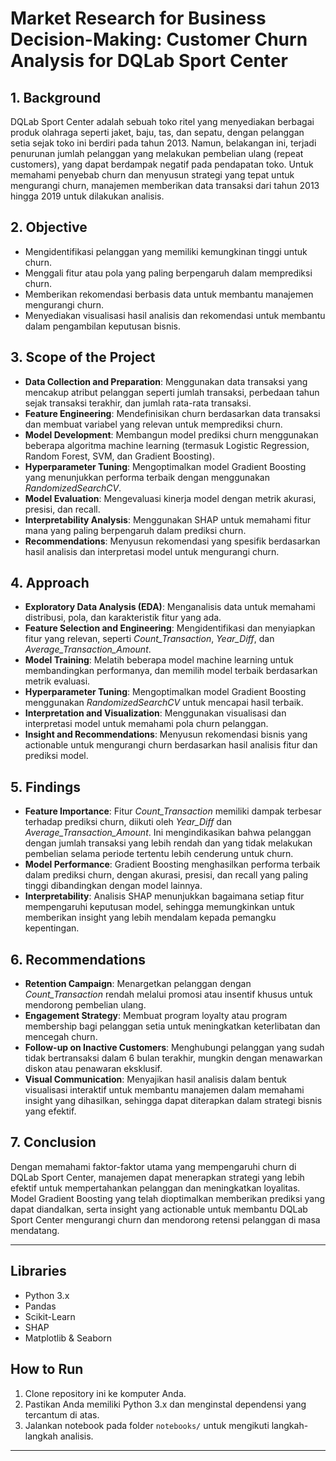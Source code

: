 # Market Research for Business Decision-Making: Customer Churn Analysis for DQLab Sport Center

## 1. Background
DQLab Sport Center adalah sebuah toko ritel yang menyediakan berbagai produk olahraga seperti jaket, baju, tas, dan sepatu, dengan pelanggan setia sejak toko ini berdiri pada tahun 2013. Namun, belakangan ini, terjadi penurunan jumlah pelanggan yang melakukan pembelian ulang (repeat customers), yang dapat berdampak negatif pada pendapatan toko. Untuk memahami penyebab churn dan menyusun strategi yang tepat untuk mengurangi churn, manajemen memberikan data transaksi dari tahun 2013 hingga 2019 untuk dilakukan analisis.

## 2. Objective
- Mengidentifikasi pelanggan yang memiliki kemungkinan tinggi untuk churn.
- Menggali fitur atau pola yang paling berpengaruh dalam memprediksi churn.
- Memberikan rekomendasi berbasis data untuk membantu manajemen mengurangi churn.
- Menyediakan visualisasi hasil analisis dan rekomendasi untuk membantu dalam pengambilan keputusan bisnis.

## 3. Scope of the Project
- **Data Collection and Preparation**: Menggunakan data transaksi yang mencakup atribut pelanggan seperti jumlah transaksi, perbedaan tahun sejak transaksi terakhir, dan jumlah rata-rata transaksi.
- **Feature Engineering**: Mendefinisikan churn berdasarkan data transaksi dan membuat variabel yang relevan untuk memprediksi churn.
- **Model Development**: Membangun model prediksi churn menggunakan beberapa algoritma machine learning (termasuk Logistic Regression, Random Forest, SVM, dan Gradient Boosting).
- **Hyperparameter Tuning**: Mengoptimalkan model Gradient Boosting yang menunjukkan performa terbaik dengan menggunakan *RandomizedSearchCV*.
- **Model Evaluation**: Mengevaluasi kinerja model dengan metrik akurasi, presisi, dan recall.
- **Interpretability Analysis**: Menggunakan SHAP untuk memahami fitur mana yang paling berpengaruh dalam prediksi churn.
- **Recommendations**: Menyusun rekomendasi yang spesifik berdasarkan hasil analisis dan interpretasi model untuk mengurangi churn.

## 4. Approach
- **Exploratory Data Analysis (EDA)**: Menganalisis data untuk memahami distribusi, pola, dan karakteristik fitur yang ada.
- **Feature Selection and Engineering**: Mengidentifikasi dan menyiapkan fitur yang relevan, seperti *Count_Transaction*, *Year_Diff*, dan *Average_Transaction_Amount*.
- **Model Training**: Melatih beberapa model machine learning untuk membandingkan performanya, dan memilih model terbaik berdasarkan metrik evaluasi.
- **Hyperparameter Tuning**: Mengoptimalkan model Gradient Boosting menggunakan *RandomizedSearchCV* untuk mencapai hasil terbaik.
- **Interpretation and Visualization**: Menggunakan visualisasi dan interpretasi model untuk memahami pola churn pelanggan.
- **Insight and Recommendations**: Menyusun rekomendasi bisnis yang actionable untuk mengurangi churn berdasarkan hasil analisis fitur dan prediksi model.

## 5. Findings
- **Feature Importance**: Fitur *Count_Transaction* memiliki dampak terbesar terhadap prediksi churn, diikuti oleh *Year_Diff* dan *Average_Transaction_Amount*. Ini mengindikasikan bahwa pelanggan dengan jumlah transaksi yang lebih rendah dan yang tidak melakukan pembelian selama periode tertentu lebih cenderung untuk churn.
- **Model Performance**: Gradient Boosting menghasilkan performa terbaik dalam prediksi churn, dengan akurasi, presisi, dan recall yang paling tinggi dibandingkan dengan model lainnya.
- **Interpretability**: Analisis SHAP menunjukkan bagaimana setiap fitur mempengaruhi keputusan model, sehingga memungkinkan untuk memberikan insight yang lebih mendalam kepada pemangku kepentingan.

## 6. Recommendations
- **Retention Campaign**: Menargetkan pelanggan dengan *Count_Transaction* rendah melalui promosi atau insentif khusus untuk mendorong pembelian ulang.
- **Engagement Strategy**: Membuat program loyalty atau program membership bagi pelanggan setia untuk meningkatkan keterlibatan dan mencegah churn.
- **Follow-up on Inactive Customers**: Menghubungi pelanggan yang sudah tidak bertransaksi dalam 6 bulan terakhir, mungkin dengan menawarkan diskon atau penawaran eksklusif.
- **Visual Communication**: Menyajikan hasil analisis dalam bentuk visualisasi interaktif untuk membantu manajemen dalam memahami insight yang dihasilkan, sehingga dapat diterapkan dalam strategi bisnis yang efektif.

## 7. Conclusion
Dengan memahami faktor-faktor utama yang mempengaruhi churn di DQLab Sport Center, manajemen dapat menerapkan strategi yang lebih efektif untuk mempertahankan pelanggan dan meningkatkan loyalitas. Model Gradient Boosting yang telah dioptimalkan memberikan prediksi yang dapat diandalkan, serta insight yang actionable untuk membantu DQLab Sport Center mengurangi churn dan mendorong retensi pelanggan di masa mendatang.

---

## Libraries
- Python 3.x
- Pandas
- Scikit-Learn
- SHAP
- Matplotlib & Seaborn

## How to Run
1. Clone repository ini ke komputer Anda.
2. Pastikan Anda memiliki Python 3.x dan menginstal dependensi yang tercantum di atas.
3. Jalankan notebook pada folder `notebooks/` untuk mengikuti langkah-langkah analisis.

---